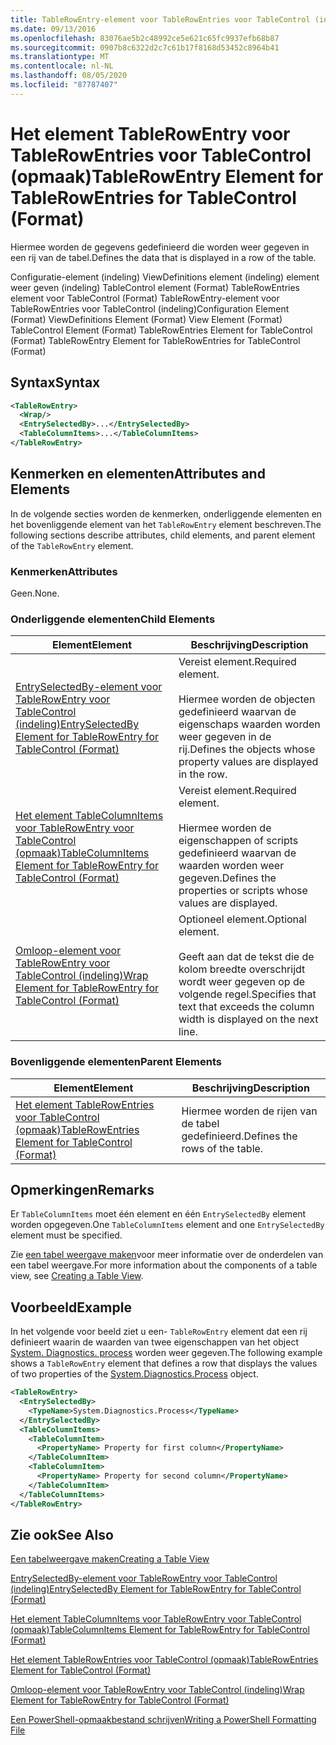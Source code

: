 ```yaml
---
title: TableRowEntry-element voor TableRowEntries voor TableControl (indeling) | Microsoft Docs
ms.date: 09/13/2016
ms.openlocfilehash: 83076ae5b2c48992ce5e621c65fc9937efb68b87
ms.sourcegitcommit: 0907b8c6322d2c7c61b17f8168d53452c8964b41
ms.translationtype: MT
ms.contentlocale: nl-NL
ms.lasthandoff: 08/05/2020
ms.locfileid: "87787407"
---
```

# <a name="tablerowentry-element-for-tablerowentries-for-tablecontrol-format"></a><span data-ttu-id="73b51-102">Het element TableRowEntry voor TableRowEntries voor TableControl (opmaak)</span><span class="sxs-lookup"><span data-stu-id="73b51-102">TableRowEntry Element for TableRowEntries for TableControl (Format)</span></span>

<span data-ttu-id="73b51-103">Hiermee worden de gegevens gedefinieerd die worden weer gegeven in een rij van de tabel.</span><span class="sxs-lookup"><span data-stu-id="73b51-103">Defines the data that is displayed in a row of the table.</span></span>

<span data-ttu-id="73b51-104">Configuratie-element (indeling) ViewDefinitions element (indeling) element weer geven (indeling) TableControl element (Format) TableRowEntries element voor TableControl (Format) TableRowEntry-element voor TableRowEntries voor TableControl (indeling)</span><span class="sxs-lookup"><span data-stu-id="73b51-104">Configuration Element (Format) ViewDefinitions Element (Format) View Element (Format) TableControl Element (Format) TableRowEntries Element for TableControl (Format) TableRowEntry Element for TableRowEntries for TableControl (Format)</span></span>

## <a name="syntax"></a><span data-ttu-id="73b51-105">Syntax</span><span class="sxs-lookup"><span data-stu-id="73b51-105">Syntax</span></span>

```xml
<TableRowEntry>
  <Wrap/>
  <EntrySelectedBy>...</EntrySelectedBy>
  <TableColumnItems>...</TableColumnItems>
</TableRowEntry>
```

## <a name="attributes-and-elements"></a><span data-ttu-id="73b51-106">Kenmerken en elementen</span><span class="sxs-lookup"><span data-stu-id="73b51-106">Attributes and Elements</span></span>

<span data-ttu-id="73b51-107">In de volgende secties worden de kenmerken, onderliggende elementen en het bovenliggende element van het `TableRowEntry` element beschreven.</span><span class="sxs-lookup"><span data-stu-id="73b51-107">The following sections describe attributes, child elements, and parent element of the `TableRowEntry` element.</span></span>

### <a name="attributes"></a><span data-ttu-id="73b51-108">Kenmerken</span><span class="sxs-lookup"><span data-stu-id="73b51-108">Attributes</span></span>

<span data-ttu-id="73b51-109">Geen.</span><span class="sxs-lookup"><span data-stu-id="73b51-109">None.</span></span>

### <a name="child-elements"></a><span data-ttu-id="73b51-110">Onderliggende elementen</span><span class="sxs-lookup"><span data-stu-id="73b51-110">Child Elements</span></span>

|<span data-ttu-id="73b51-111">Element</span><span class="sxs-lookup"><span data-stu-id="73b51-111">Element</span></span>|<span data-ttu-id="73b51-112">Beschrijving</span><span class="sxs-lookup"><span data-stu-id="73b51-112">Description</span></span>|
|-------------|-----------------|
|[<span data-ttu-id="73b51-113">EntrySelectedBy-element voor TableRowEntry voor TableControl (indeling)</span><span class="sxs-lookup"><span data-stu-id="73b51-113">EntrySelectedBy Element for TableRowEntry for TableControl (Format)</span></span>](./entryselectedby-element-for-tablerowentry-for-tablecontrol-format.md)|<span data-ttu-id="73b51-114">Vereist element.</span><span class="sxs-lookup"><span data-stu-id="73b51-114">Required element.</span></span><br /><br /> <span data-ttu-id="73b51-115">Hiermee worden de objecten gedefinieerd waarvan de eigenschaps waarden worden weer gegeven in de rij.</span><span class="sxs-lookup"><span data-stu-id="73b51-115">Defines the objects whose property values are displayed in the row.</span></span>|
|[<span data-ttu-id="73b51-116">Het element TableColumnItems voor TableRowEntry voor TableControl (opmaak)</span><span class="sxs-lookup"><span data-stu-id="73b51-116">TableColumnItems Element for TableRowEntry for TableControl (Format)</span></span>](./tablecolumnitems-element-for-tablerowentry-for-tablecontrol-format.md)|<span data-ttu-id="73b51-117">Vereist element.</span><span class="sxs-lookup"><span data-stu-id="73b51-117">Required element.</span></span><br /><br /> <span data-ttu-id="73b51-118">Hiermee worden de eigenschappen of scripts gedefinieerd waarvan de waarden worden weer gegeven.</span><span class="sxs-lookup"><span data-stu-id="73b51-118">Defines the properties or scripts whose values are displayed.</span></span>|
|[<span data-ttu-id="73b51-119">Omloop-element voor TableRowEntry voor TableControl (indeling)</span><span class="sxs-lookup"><span data-stu-id="73b51-119">Wrap Element for TableRowEntry for TableControl (Format)</span></span>](./wrap-element-for-tablerowentry-for-tablecontrol-format.md)|<span data-ttu-id="73b51-120">Optioneel element.</span><span class="sxs-lookup"><span data-stu-id="73b51-120">Optional element.</span></span><br /><br /> <span data-ttu-id="73b51-121">Geeft aan dat de tekst die de kolom breedte overschrijdt wordt weer gegeven op de volgende regel.</span><span class="sxs-lookup"><span data-stu-id="73b51-121">Specifies that text that exceeds the column width is displayed on the next line.</span></span>|

### <a name="parent-elements"></a><span data-ttu-id="73b51-122">Bovenliggende elementen</span><span class="sxs-lookup"><span data-stu-id="73b51-122">Parent Elements</span></span>

|<span data-ttu-id="73b51-123">Element</span><span class="sxs-lookup"><span data-stu-id="73b51-123">Element</span></span>|<span data-ttu-id="73b51-124">Beschrijving</span><span class="sxs-lookup"><span data-stu-id="73b51-124">Description</span></span>|
|-------------|-----------------|
|[<span data-ttu-id="73b51-125">Het element TableRowEntries voor TableControl (opmaak)</span><span class="sxs-lookup"><span data-stu-id="73b51-125">TableRowEntries Element for TableControl (Format)</span></span>](./tablerowentries-element-for-tablecontrol-format.md)|<span data-ttu-id="73b51-126">Hiermee worden de rijen van de tabel gedefinieerd.</span><span class="sxs-lookup"><span data-stu-id="73b51-126">Defines the rows of the table.</span></span>|

## <a name="remarks"></a><span data-ttu-id="73b51-127">Opmerkingen</span><span class="sxs-lookup"><span data-stu-id="73b51-127">Remarks</span></span>

<span data-ttu-id="73b51-128">Er `TableColumnItems` moet één element en één `EntrySelectedBy` element worden opgegeven.</span><span class="sxs-lookup"><span data-stu-id="73b51-128">One `TableColumnItems` element and one `EntrySelectedBy` element must be specified.</span></span>

<span data-ttu-id="73b51-129">Zie [een tabel weergave maken](./creating-a-table-view.md)voor meer informatie over de onderdelen van een tabel weergave.</span><span class="sxs-lookup"><span data-stu-id="73b51-129">For more information about the components of a table view, see [Creating a Table View](./creating-a-table-view.md).</span></span>

## <a name="example"></a><span data-ttu-id="73b51-130">Voorbeeld</span><span class="sxs-lookup"><span data-stu-id="73b51-130">Example</span></span>

<span data-ttu-id="73b51-131">In het volgende voor beeld ziet u een- `TableRowEntry` element dat een rij definieert waarin de waarden van twee eigenschappen van het object [System. Diagnostics. process](/dotnet/api/System.Diagnostics.Process) worden weer gegeven.</span><span class="sxs-lookup"><span data-stu-id="73b51-131">The following example shows a `TableRowEntry` element that defines a row that displays the values of two properties of the [System.Diagnostics.Process](/dotnet/api/System.Diagnostics.Process) object.</span></span>

```xml
<TableRowEntry>
  <EntrySelectedBy>
    <TypeName>System.Diagnostics.Process</TypeName>
  </EntrySelectedBy>
  <TableColumnItems>
    <TableColumnItem>
      <PropertyName> Property for first column</PropertyName>
    </TableColumnItem>
    <TableColumnItem>
      <PropertyName> Property for second column</PropertyName>
    </TableColumnItem>
  </TableColumnItems>
</TableRowEntry>
```

## <a name="see-also"></a><span data-ttu-id="73b51-132">Zie ook</span><span class="sxs-lookup"><span data-stu-id="73b51-132">See Also</span></span>

[<span data-ttu-id="73b51-133">Een tabelweergave maken</span><span class="sxs-lookup"><span data-stu-id="73b51-133">Creating a Table View</span></span>](./creating-a-table-view.md)

[<span data-ttu-id="73b51-134">EntrySelectedBy-element voor TableRowEntry voor TableControl (indeling)</span><span class="sxs-lookup"><span data-stu-id="73b51-134">EntrySelectedBy Element for TableRowEntry for TableControl (Format)</span></span>](./entryselectedby-element-for-tablerowentry-for-tablecontrol-format.md)

[<span data-ttu-id="73b51-135">Het element TableColumnItems voor TableRowEntry voor TableControl (opmaak)</span><span class="sxs-lookup"><span data-stu-id="73b51-135">TableColumnItems Element for TableRowEntry for TableControl (Format)</span></span>](./tablecolumnitems-element-for-tablerowentry-for-tablecontrol-format.md)

[<span data-ttu-id="73b51-136">Het element TableRowEntries voor TableControl (opmaak)</span><span class="sxs-lookup"><span data-stu-id="73b51-136">TableRowEntries Element for TableControl (Format)</span></span>](./tablerowentries-element-for-tablecontrol-format.md)

[<span data-ttu-id="73b51-137">Omloop-element voor TableRowEntry voor TableControl (indeling)</span><span class="sxs-lookup"><span data-stu-id="73b51-137">Wrap Element for TableRowEntry for TableControl (Format)</span></span>](./wrap-element-for-tablerowentry-for-tablecontrol-format.md)

[<span data-ttu-id="73b51-138">Een PowerShell-opmaakbestand schrijven</span><span class="sxs-lookup"><span data-stu-id="73b51-138">Writing a PowerShell Formatting File</span></span>](./writing-a-powershell-formatting-file.md)
